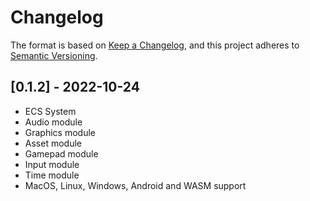 # Changelog

The format is based on [Keep a Changelog](https://keepachangelog.com/en/1.0.0/),
and this project adheres to [Semantic Versioning](https://semver.org/spec/v2.0.0.html).

## [0.1.2] - 2022-10-24

- ECS System
- Audio module
- Graphics module
- Asset module
- Gamepad module
- Input module
- Time module
- MacOS, Linux, Windows, Android and WASM support
